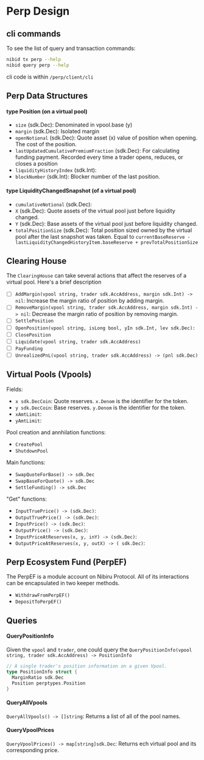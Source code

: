 # Perp Design 

## cli commands

To see the list of query and transaction commands:

```bash
nibid tx perp --help
nibid query perp --help
```

cli code is within `/perp/client/cli`

## Perp Data Structures

#### type Position (on a virtual pool)

- `size` (sdk.Dec): Denominated in vpool.base (y)
- `margin` (sdk.Dec): Isolated margin
- `openNotional` (sdk.Dec): Quote asset (x) value of position when opening. The cost of the position.
- `lastUpdatedCumulativePremiumFraction` (sdk.Dec): For calculating funding payment. Recorded every time a trader opens, reduces, or closes a position
- `liquidityHistoryIndex` (sdk.Int): 
- `blockNumber` (sdk.Int): Blocker number of the last position.

#### type LiquidityChangedSnapshot (of a virtual pool)

- `cumulativeNotional` (sdk.Dec):
- `X` (sdk.Dec): Quote assets of the virtual pool just before liquidity changed.
- `Y` (sdk.Dec): Base assets of the virtual pool just before liquidity changed.
- `totalPositionSize` (sdk.Dec): Total position sized owned by the virtual pool after the last snapshot was taken. Equal to `currentBaseReserve - lastLiquidityChangedHistoryItem.baseReserve + prevTotalPositionSize`

## Clearing House

The `ClearingHouse` can take several actions that affect the reserves of a virtual pool. Here's a brief description 
- [ ] `AddMargin(vpool string, trader sdk.AccAddress, margin sdk.Int) -> nil`: Increase the margin ratio of position by adding margin.
- [ ] `RemoveMargin(vpool string, trader sdk.AccAddress, margin sdk.Int) -> nil`: Decrease the margin ratio of position by removing margin.
- [ ] `SettlePosition`
- [ ] `OpenPosition(vpool string, isLong bool, yIn sdk.Int, lev sdk.Dec):`
- [ ] `ClosePosition`
- [ ] `Liquidate(vpool string, trader sdk.AccAddress)`
- [ ] `PayFunding`
- [ ] `UnrealizedPnL(vpool string, trader sdk.AccAddress) -> (pnl sdk.Dec)`

## Virtual Pools (Vpools)

Fields:
- `x sdk.DecCoin`: Quote reserves. `x.Denom` is the identifier for the token.
- `y sdk.DecCoin`: Base reserves. `y.Denom` is the identifier for the token.
- `xAmtLimit`:
- `yAmtLimit`:

Pool creation and annhilation functions:
- `CreatePool`
- `ShutdownPool`

Main functions:
- `SwapQuoteForBase() -> sdk.Dec`
- `SwapBaseForQuote() -> sdk.Dec` 
- `SettleFunding() -> sdk.Dec`

"Get" functions:
- `InputTruePrice() -> (sdk.Dec)`:
- `OutputTruePrice() -> (sdk.Dec)`:
- `InputPrice() -> (sdk.Dec)`:
- `OutputPrice() -> (sdk.Dec)`:
- `InputPriceAtReserves(x, y, inY) -> (sdk.Dec)`: 
- `OutputPriceAtReserves(x, y, outX) -> ( sdk.Dec)`: 

## Perp Ecosystem Fund (PerpEF)

The PerpEF is a module account on Nibiru Protocol. All of its interactions can be encapsulated in two keeper methods.
- `WithdrawFromPerpEF()`
- `DepositToPerpEF()`


## Queries

#### QueryPositionInfo

Given the `vpool` and `trader`, one could query the 
`QueryPositionInfo(vpool string, trader sdk.AccAddress) -> PositionInfo`

```go
// A single trader's position information on a given Vpool.
type PositionInfo struct {
  MarginRatio sdk.Dec
  Position perptypes.Position
}
```

#### QueryAllVpools

`QueryAllVpools() -> []string`: Returns a list of all of the pool names.

#### QueryVpoolPrices

`QueryVpoolPrices() -> map[string]sdk.Dec`: Returns ech virtual pool and its corresponding price.


